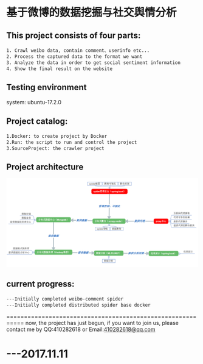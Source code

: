 # 基于微博的数据挖掘与社交舆情分析

## This project consists of four parts:
```
1. Crawl weibo data, contain comment、userinfo etc...
2. Process the captured data to the format we want
3. Analyze the data in order to get social sentiment information
4. Show the final result on the website
```

## Testing environment
system: ubuntu-17.2.0

## Project catalog:
```
1.Docker: to create project by Docker
2.Run: the script to run and control the project
3.SourceProject: the crawler project
```

## Project architecture
<img src="./GitHub-Info/img/project-architecture.png" />

## current progress:
```
---Initially completed weibo-comment spider
---Initially completed distributed spider base docker
```

===========================================================
now, the project has just begun, if you want to join us, 
please contact me by QQ:410282618 or Email:410282618@qq.com

---2017.11.11
===========================================================
